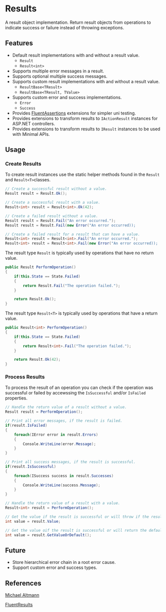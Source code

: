 # Results

A result object implementation. Return result objects from operations
to indicate success or failure instead of throwing exceptions.

## Features

- Default result implementations with and without a result value.
    - ```Result```
    - ```Result<int>```
- Supports multiple error messages in a result.
- Supports optional multiple success messages.
- Supports custom result implementations with and without a result value.
    - ```ResultBase<TResult>```
    - ```ResultBase<TResult, TValue>```
- Supports custom error and success implementations.
    - ```Error```
    - ```Success```
- Provides [FluentAssertions](https://fluentassertions.com/) extensions for simpler uni testing.
- Provides extensions to transform results to ```IActionResult``` instances for ASP.NET controllers.
- Provides extensions to transform results to ```IResult``` instances to be used with Minimal APIs.

## Usage

### Create Results

To create result instances use the static helper methods found in the
```Result``` and ```Result<T>```classes.

```C#
// Create a successful result without a value.
Result result = Result.Ok();

// Create a successful result with a value.
Result<int> result = Result<int>.Ok(42);

// Create a failed result without a value.
Result result = Result.Fail("An error occurred.");
Result result = Result.Fail(new Error("An error occurred));

// Create a failed result for a result that can have a value.
Result<int> result = Result<int>.Fail("An error occurred.");
Result<int> result = Result<int>.Fail(new Error("An error occurred));
```

The result type ```Result``` is typically used by operations that have no return value.

```C#
public Result PerformOperation() 
{
    if(this.State == State.Failed) 
    {
        return Result.Fail("The operation failed.");
    }

    return Result.Ok();
}
```

The result type ```Result<T>``` is typically used by operations that have a return value.

```C#
public Result<int> PerformOperation() 
{
    if(this.State == State.Failed) 
    {
        return Result<int>.Fail("The operation failed.");
    }

    return Result.Ok(42);
}
```

### Process Results

To process the result of an operation you can check if the operation was 
successful or failed by accewssing the ```IsSuccessful``` and/or ```IsFailed```
properties.

```C#
// Handle the return value of a result without a value.
Result result = PerformOperation();

// Print all error messages, if the result is failed.
if(result.IsFailed) 
{
    foreach(IError error in result.Errors) 
    {
        Console.WriteLine(error.Message);
    }
}

// Print all success messages, if the result is successful.
if(result.IsSuccessful) 
{
    foreach(ISuccess success in result.Successes) 
    {
        Console.WriteLine(success.Message);
    }
}

// Handle the return value of a result with a value.
Result<int> result = PerformOperation();

// Get the value if the result is successful or will throw if the result is failed.
int value = result.Value;

// Get the value oif the result is successful or will return the default of the value.
int value = result.GetValueOrDefault();
```

## Future

- Store hierarchical error chain in a root error cause.
- Support custom error and success types.

## References

[Michael Altmann](https://github.com/altmann)

[FluentResults](https://github.com/altmann/FluentResults)